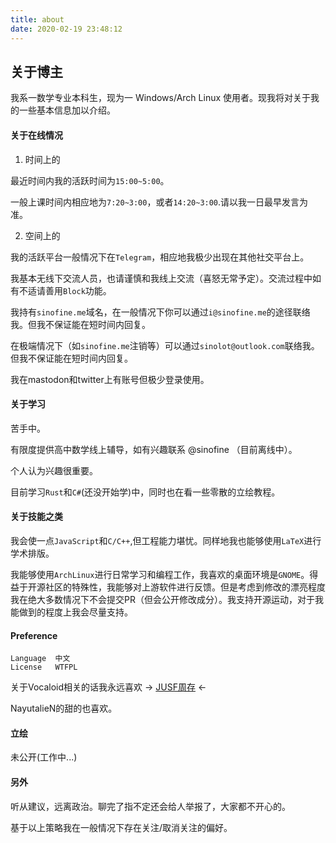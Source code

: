 ```yaml
---
title: about
date: 2020-02-19 23:48:12
---
```


## 关于博主

我系一数学专业本科生，现为一 Windows/Arch Linux 使用者。现我将对关于我的一些基本信息加以介绍。

#### 关于在线情况

1. 时间上的

最近时间内我的活跃时间为`15:00~5:00`。

一般上课时间内相应地为`7:20~3:00`，或者`14:20~3:00`.请以我一日最早发言为准。

2. 空间上的

我的活跃平台一般情况下在`Telegram`，相应地我极少出现在其他社交平台上。

我基本无线下交流人员，也请谨慎和我线上交流（喜怒无常予定）。交流过程中如有不适请善用`Block`功能。

我持有`sinofine.me`域名，在一般情况下你可以通过`i@sinofine.me`的途径联络我。但我不保证能在短时间内回复。

在极端情况下（如`sinofine.me`注销等）可以通过`sinolot@outlook.com`联络我。但我不保证能在短时间内回复。

我在mastodon和twitter上有账号但极少登录使用。

#### 关于学习

苦手中。

有限度提供高中数学线上辅导，如有兴趣联系 @sinofine （目前离线中）。

个人认为兴趣很重要。

目前学习`Rust`和`C#`(还没开始学)中，同时也在看一些零散的立绘教程。

#### 关于技能之类

我会使一点`JavaScript`和`C/C++`,但工程能力堪忧。同样地我也能够使用`LaTeX`进行学术排版。

我能够使用`ArchLinux`进行日常学习和编程工作，我喜欢的桌面环境是`GNOME`。得益于开源社区的特殊性，我能够对上游软件进行反馈。但是考虑到修改的漂亮程度我在绝大多数情况下不会提交PR（但会公开修改成分）。我支持开源运动，对于我能做到的程度上我会尽量支持。

#### Preference
```
Language  中文
License   WTFPL
```

关于Vocaloid相关的话我永远喜欢 -> [JUSF周存](https://space.bilibili.com/341368) <-

NayutalieN的甜的也喜欢。

#### 立绘

未公开(工作中...)

#### 另外

听从建议，远离政治。聊完了指不定还会给人举报了，大家都不开心的。

基于以上策略我在一般情况下存在关注/取消关注的偏好。
